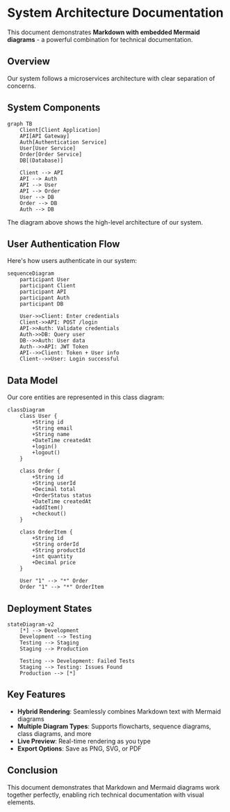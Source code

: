 # System Architecture Documentation

This document demonstrates **Markdown with embedded Mermaid diagrams** - a powerful combination for technical documentation.

## Overview

Our system follows a microservices architecture with clear separation of concerns.

## System Components

```mermaid
graph TB
    Client[Client Application]
    API[API Gateway]
    Auth[Authentication Service]
    User[User Service]
    Order[Order Service]
    DB[(Database)]
    
    Client --> API
    API --> Auth
    API --> User
    API --> Order
    User --> DB
    Order --> DB
    Auth --> DB
```

The diagram above shows the high-level architecture of our system.

## User Authentication Flow

Here's how users authenticate in our system:

```mermaid
sequenceDiagram
    participant User
    participant Client
    participant API
    participant Auth
    participant DB
    
    User->>Client: Enter credentials
    Client->>API: POST /login
    API->>Auth: Validate credentials
    Auth->>DB: Query user
    DB-->>Auth: User data
    Auth-->>API: JWT Token
    API-->>Client: Token + User info
    Client-->>User: Login successful
```

## Data Model

Our core entities are represented in this class diagram:

```mermaid
classDiagram
    class User {
        +String id
        +String email
        +String name
        +DateTime createdAt
        +login()
        +logout()
    }
    
    class Order {
        +String id
        +String userId
        +Decimal total
        +OrderStatus status
        +DateTime createdAt
        +addItem()
        +checkout()
    }
    
    class OrderItem {
        +String id
        +String orderId
        +String productId
        +int quantity
        +Decimal price
    }
    
    User "1" --> "*" Order
    Order "1" --> "*" OrderItem
```

## Deployment States

```mermaid
stateDiagram-v2
    [*] --> Development
    Development --> Testing
    Testing --> Staging
    Staging --> Production
    
    Testing --> Development: Failed Tests
    Staging --> Testing: Issues Found
    Production --> [*]
```

## Key Features

- **Hybrid Rendering**: Seamlessly combines Markdown text with Mermaid diagrams
- **Multiple Diagram Types**: Supports flowcharts, sequence diagrams, class diagrams, and more
- **Live Preview**: Real-time rendering as you type
- **Export Options**: Save as PNG, SVG, or PDF

## Conclusion

This document demonstrates that Markdown and Mermaid diagrams work together perfectly, enabling rich technical documentation with visual elements.
